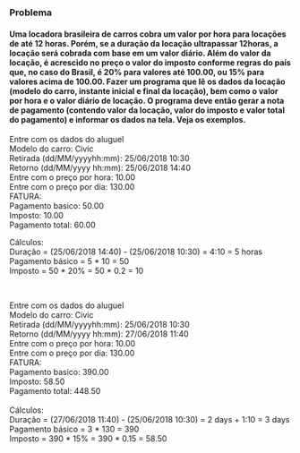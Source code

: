 <h3>Problema</h3>
<h4> Uma locadora brasileira de carros cobra um valor por hora para locações de até
12 horas. Porém, se a duração da locação ultrapassar 12horas, a locação será
cobrada com base em um valor diário. Além do valor da locação, é acrescido no
preço o valor do imposto conforme regras do país que, no caso do Brasil, é 20%
para valores até 100.00, ou 15% para valores acima de 100.00. Fazer um
programa que lê os dados da locação (modelo do carro, instante inicial e final da
locação), bem como o valor por hora e o valor diário de locação. O programa
deve então gerar a nota de pagamento (contendo valor da locação, valor do 
imposto e valor total do pagamento) e informar os dados na tela. Veja os exemplos.</h4>
<p> Entre com os dados do aluguel <br>
 Modelo do carro: Civic <br>
 Retirada (dd/MM/yyyyhh:mm): 25/06/2018 10:30 <br>
 Retorno (dd/MM/yyyy hh:mm): 25/06/2018 14:40 <br>
 Entre com o preço por hora: 10.00 <br>
 Entre com o preço por dia: 130.00 <br>
 FATURA: <br>
 Pagamento basico: 50.00 <br>
 Imposto: 10.00 <br>
 Pagamento total: 60.00 <br></p>
 <p>Cálculos: <br>
 Duração = (25/06/2018 14:40) - (25/06/2018 10:30) = 4:10 = 5 horas <br>
 Pagamento básico = 5 * 10 = 50 <br>
 Imposto = 50 * 20% = 50 * 0.2 = 10 <br></p>
 <br>
 <p>
 Entre com os dados do aluguel <br>
 Modelo do carro: Civic <br>
 Retirada (dd/MM/yyyyhh:mm): 25/06/2018 10:30 <br>
 Retorno (dd/MM/yyyy hh:mm): 27/06/2018 11:40 <br>
 Entre com o preço por hora: 10.00 <br>
 Entre com o preço por dia: 130.00 <br>
 FATURA: <br>
 Pagamento basico: 390.00 <br>
 Imposto: 58.50 <br>
 Pagamento total: 448.50 <br>
   <br>
 Cálculos: <br>
 Duração = (27/06/2018 11:40) - (25/06/2018 10:30) = 2 days + 1:10 = 3 days<br>
 Pagamento básico = 3 * 130 = 390<br>
 Imposto = 390 * 15% = 390 * 0.15 = 58.50   <br>
   <br>
 </p>
